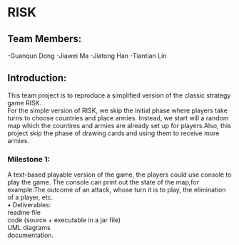 # RISK

## Team Members:
-Guanqun Dong 
-Jiawei Ma 
-Jiatong Han 
-Tiantian Lin 

## Introduction:
This team project is to reproduce a simplified version of the classic strategy game RISK.  
For the simple version of RISK, we skip the initial phase where players take turns to choose countries and place armies. Instead, we start will a random map which the countires and armies are already set up for players.Also, this project skip the phase of drawing cards and using them to receive more armies.

### Milestone 1:
A text-based playable version of the game, the players could use console to play the game. The console can print out the state of the map,for example:The outcome of an attack, whose turn it is to play, the elimination of a player, etc.   
• Deliverables:   
readme file   
code (source + executable in a jar file)   
UML diagrams   
documentation. 
